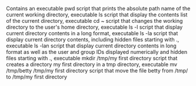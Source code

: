 Contains an executable pwd script that prints the absolute path name of the current working directory, executable ls script that display the contents list of the current directory, executable cd ~ script that changes the working directory to the user's home directory, executable ls -l script that display current directory contents in a long format, executable ls -la script that display current directory contents, including hidden files starting with ., executable ls -lan script that display current directory contents in long format as well as the user and group IDs displayed numerically and hidden files starting with ., executable mkdir /tmp/my first directory script that creates a directory my first directory in a tmp directory, executable mv /tmp/betty /tmp/my first directory script that move the file betty from /tmp/ to /tmp/my first directory
